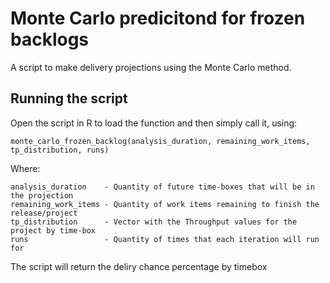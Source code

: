 # Monte Carlo predicitond for frozen backlogs
   A script to make delivery projections using the Monte Carlo method.
## Running the script
   Open the script in R to load the function and then simply call it, using:
   ```
   monte_carlo_frozen_backlog(analysis_duration, remaining_work_items, tp_distribution, runs)
   ```
   Where:
   ```
   analysis_duration    - Quantity of future time-boxes that will be in the projection
   remaining_work_items - Quantity of work items remaining to finish the release/project
   tp_distribution      - Vector with the Throughput values for the project by time-box
   runs                 - Quantity of times that each iteration will run for
   ```
   The script will return the deliry chance percentage by timebox
